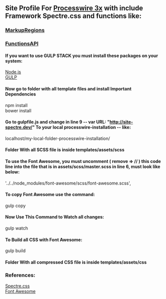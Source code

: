 ## Site Profile For [Processwire 3x](https://processwire.com/) with include Framework Spectre.css and functions like:
### [MarkupRegions](https://processwire.com/blog/posts/processwire-3.0.49-introduces-a-new-template-file-strategy/)
### [FunctionsAPI](https://processwire.com/blog/posts/processwire-3.0.39-core-updates/)  

#### If you want to use GULP STACK you must install these packages on your system:
[Node.js](https://nodejs.org/en/)  
[GULP](https://github.com/gulpjs/gulp/blob/master/docs/getting-started.md)  

#### Now go to folder with all template files and install Important Dependencies
npm install  
bower install  

#### Go to gulpfile.js and change in line 9 -- var URL: "http://site-spectre.dev/" To your local processwire-installation -- like:
localhost/my-local-folder-processwire-installation/

#### Folder With all SCSS file is inside templates/assets/scss

#### To use the Font Awesome, you must uncomment ( remove => // ) this code line into the file that is in assets/scss/master.scss in line 6, must look like below:
'../../node_modules/font-awesome/scss/font-awesome.scss',

#### To copy Font Awesome use the command:
gulp copy

#### Now Use This Command to Watch all changes:
gulp watch

#### To Build all CSS with Font Awesome:
gulp build

#### Folder With all compressed CSS file is inside templates/assets/css

### References:
[Spectre.css](https://picturepan2.github.io/spectre/)  
[Font Awesome](http://fontawesome.io/)